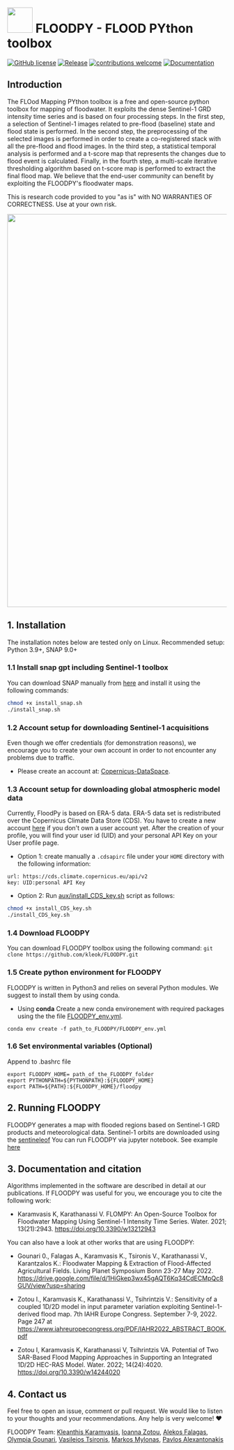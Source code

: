 # <img src="https://github.com/kleok/FLOODPY/blob/main/figures/Floodpy_logo.png" width="58"> FLOODPY - FLOOD PYthon toolbox 
[![GitHub license](https://img.shields.io/badge/License-GNU3-green.svg)](https://github.com/kleok/FLOODPY)
[![Release](https://img.shields.io/badge/Release-0.7.0-brightgreen)](https://github.com/kleok/FLOODPY)
[![contributions welcome](https://img.shields.io/badge/contributions-welcome-brightgreen.svg?style=flat)](https://github.com/kleok/FLOODPY/issues)
[![Documentation](https://readthedocs.org/projects/floodpy/badge/?version=latest)](https://floodpy.readthedocs.io/en/latest/)

## Introduction

The FLOod Mapping PYthon toolbox is a free and open-source python toolbox for mapping of floodwater. It exploits the dense Sentinel-1 GRD intensity time series and is based on four processing steps. In the first step, a selection of Sentinel-1 images related to pre-flood (baseline) state and flood state is performed. In the second step, the preprocessing of the selected images is performed in order to create a co-registered stack with all the pre-flood and flood images. In the third step, a statistical temporal analysis is performed and a t-score map that represents the changes due to flood event is calculated. Finally, in the fourth step, a multi-scale iterative thresholding algorithm based on t-score map is performed to extract the final flood map. We believe that the end-user community can benefit by exploiting the FLOODPY's floodwater maps.

This is research code provided to you "as is" with NO WARRANTIES OF CORRECTNESS. Use at your own risk.

<img src="https://github.com/kleok/FLOODPY/blob/main/figures/pinieios_results_github.png" width="900">

## 1. Installation

The installation notes below are tested only on Linux. 
Recommended setup: Python 3.9+, SNAP 9.0+

### 1.1 Install snap gpt including Sentinel-1 toolbox

You can download SNAP manually from [here](https://step.esa.int/main/download/snap-download/) and install it using the following commands:

  ```bash
  chmod +x install_snap.sh
  ./install_snap.sh
  ```

### 1.2 Account setup for downloading Sentinel-1 acquisitions

Even though we offer credentials (for demonstration reasons), we encourage you
to create your own account in order to not encounter any problems due to
traffic.

- Please create an account at: [Copernicus-DataSpace](https://dataspace.copernicus.eu/).

### 1.3 Account setup for downloading global atmospheric model data

Currently, FloodPy is based on ERA-5 data. ERA-5 data set is redistributed over the Copernicus Climate Data Store (CDS).
You have to create a new account [here](https://cds.climate.copernicus.eu/user/register?destination=%2F%23!%2Fhome) if you don't own a user account yet. 
After the creation of your profile, you will find your user id (UID) and your personal API Key on your User profile page. 

- Option 1: create manually a ```.cdsapirc``` file  under your ```HOME``` directory with the following information:

```
url: https://cds.climate.copernicus.eu/api/v2
key: UID:personal API Key
```
- Option 2: Run [aux/install_CDS_key.sh](https://github.com/kleok/FLOODPY/blob/main/aux/install_CDS_key.sh) script as follows:

```bash
chmod +x install_CDS_key.sh
./install_CDS_key.sh
```

### 1.4 Download FLOODPY

You can download FLOODPY toolbox using the following command:
```git clone https://github.com/kleok/FLOODPY.git```

### 1.5 Create python environment for FLOODPY

FLOODPY is written in Python3 and relies on several Python modules. We suggest to install them by using conda.

- Using **conda**
Create a new conda environement with required packages using the the file [FLOODPY_env.yml](https://github.com/kleok/FLOODPY/blob/main/FLOODPY_env.yml).

```
conda env create -f path_to_FLOODPY/FLOODPY_env.yml
```

### 1.6 Set environmental variables (Optional)

Append to .bashrc file
```
export FLOODPY_HOME= path_of_the_FLOODPY_folder
export PYTHONPATH=${PYTHONPATH}:${FLOODPY_HOME}
export PATH=${PATH}:${FLOODPY_HOME}/floodpy
```

## 2. Running FLOODPY

FLOODPY generates a map with flooded regions based on Sentinel-1 GRD products and meteorological data. 
Sentinel-1 orbits are downloaded using the [sentineleof](https://github.com/scottstanie/sentineleof)
You can run FLOODPY via jupyter notebook. See example [here](https://nbviewer.org/github/kleok/FLOODPY/blob/main/Floodpyapp_notebook.ipynb)

## 3. Documentation and citation
Algorithms implemented in the software are described in detail at our publications. If FLOODPY was useful for you, we encourage you to cite the following work: 
- Karamvasis K, Karathanassi V. FLOMPY: An Open-Source Toolbox for Floodwater Mapping Using Sentinel-1 Intensity Time Series. Water. 2021; 13(21):2943. https://doi.org/10.3390/w13212943 

You can also have a look at other works that are using FLOODPY:

- Gounari 0., Falagas A., Karamvasis K., Tsironis V., Karathanassi V., 
Karantzalos K.: Floodwater Mapping & Extraction of Flood-Affected 
Agricultural Fields. Living Planet Symposium Bonn 23-27 May 2022.      
https://drive.google.com/file/d/1HiGkep3wx45gAQT6Kq34CdECMpQc8GUV/view?usp=sharing

- Zotou I., Karamvasis K., Karathanassi V., Tsihrintzis V.: Sensitivity of a coupled 1D/2D 
model in input parameter variation exploiting Sentinel-1-derived flood map. 
7th IAHR Europe Congress. September 7-9, 2022. Page 247 at 
https://www.iahreuropecongress.org/PDF/IAHR2022_ABSTRACT_BOOK.pdf

- Zotou I, Karamvasis K, Karathanassi V, Tsihrintzis VA. Potential of Two SAR-Based Flood Mapping Approaches in Supporting an Integrated 1D/2D HEC-RAS Model. Water. 2022; 14(24):4020. https://doi.org/10.3390/w14244020 

## 4. Contact us
Feel free to open an issue, comment or pull request. We would like to listen to your thoughts and your recommendations. Any help is very welcome! :heart:

FLOODPY Team: [Kleanthis Karamvasis](https://github.com/kleok), [Ioanna Zotou](https://www.researchgate.net/profile/Ioanna-Zotou), [Alekos Falagas](https://github.com/alekfal), [Olympia Gounari](https://github.com/Olyna), [Vasileios Tsironis](https://github.com/tsironisbi), [Markos Mylonas](https://github.com/mylonasma), [Pavlos Alexantonakis](https://www.linkedin.com/in/pavlos-alexantonakis)

